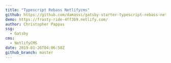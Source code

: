 ```yaml
---
title: "Typescript Rebass Netlifycms"
github: https://github.com/damassi/gatsby-starter-typescript-rebass-netlifycms
demo: https://frosty-ride-4ff3b9.netlify.com/
author: Christopher Pappas
ssg:
  - Gatsby
cms:
  - NetlifyCMS
date: 2019-01-26T04:06:58Z
github_branch: master
---
```

